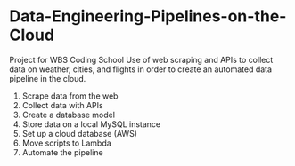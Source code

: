 # Data-Engineering-Pipelines-on-the-Cloud
Project for WBS Coding School
Use of web scraping and APIs to collect data on weather, cities, and flights in order to create an automated data pipeline in the cloud.

1. Scrape data from the web
2. Collect data with APIs
3. Create a database model
4. Store data on a local MySQL instance
5. Set up a cloud database (AWS)
6. Move scripts to Lambda
7. Automate the pipeline
